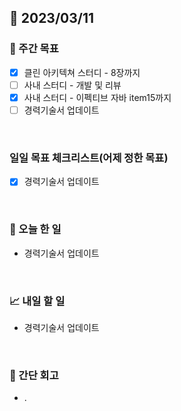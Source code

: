 ## 📅 2023/03/11


### 👏 주간 목표

- [x] 클린 아키텍쳐 스터디 - 8장까지
- [ ] 사내 스터디 - 개발 및 리뷰
- [x] 사내 스터디 - 이펙티브 자바 item15까지
- [ ] 경력기술서 업데이트

<br/>

### 일일 목표 체크리스트(어제 정한 목표)

- [x] 경력기술서 업데이트

<br/>

### 💯 오늘 한 일

- 경력기술서 업데이트

<br/>

### 📈 내일 할 일

- 경력기술서 업데이트
  
<br/>

### 🤔 간단 회고

- .
 
